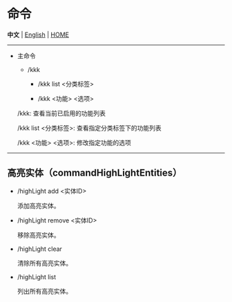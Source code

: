 # 命令

**中文** | [English](./en/commands_en.md) | [HOME](../README.md)

---

- 主命令

    - /kkk

        - /kkk list <分类标签>

        - /kkk <功能> <选项>

  /kkk: 查看当前已启用的功能列表

  /kkk list <分类标签>: 查看指定分类标签下的功能列表

  /kkk <功能> <选项>: 修改指定功能的选项

---

## 高亮实体（commandHighLightEntities）

- /highLight add <实体ID> 

  添加高亮实体。

- /highLight remove <实体ID> 

  移除高亮实体。

- /highLight clear 

  清除所有高亮实体。

- /highLight list 

  列出所有高亮实体。
